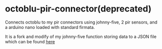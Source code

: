 octoblu-pir-connector(deprecated)
=====================

Connects octoblu to my pir connectors using johnny-five, 2 pir sensors, and a arduino nano loaded with standard firmata.

It is a fork and modify of my johnny-five function storing data to a JSON file which can be found [here](https://github.com/samrocksc/johnny-five-pir-counter "Johnny-Five Json Connector for PIR")
